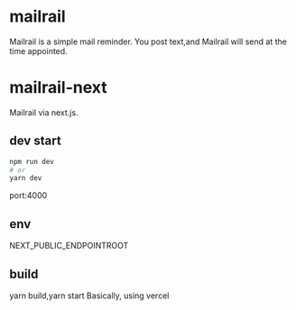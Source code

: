 
# mailrail

Mailrail is a simple mail reminder.
You post text,and Mailrail will send at the time appointed.

# mailrail-next

Mailrail via next.js.


## dev start

```bash
npm run dev
# or
yarn dev
```
port:4000

## env
NEXT_PUBLIC_ENDPOINTROOT

## build
yarn build,yarn start
Basically, using vercel